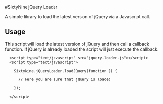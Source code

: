 #SixtyNine jQuery Loader

A simple library to load the latest version of jQuery via a Javascript call.

## Usage

This script will load the latest version of jQuery and then call a callback function. If jQuery is already loaded the script will just execute the callback.


```
  <script type="text/javascript" src="jquery-loader.js"></script>
  <script type="text/javascript">

    SixtyNine.jQueryLoader.loadJQuery(function () {

      // Here you are sure that jQuery is loaded

    });

  </script>
```
